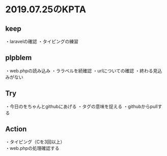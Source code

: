 # 2019.07.25のKPTA
 
 
 ## keep  
 ・laravelの確認 
 ・タイピングの練習

 
 ## plpblem  
 ・web.phpの読み込み
 ・ララベルを続確認
 ・urlについての確認
 ・終わる見込みがない
 
 ## Try  
 ・今日のをちゃんとgithubにあげる
 ・タグの意味を捉える
 ・githubからpullする
 
 
 ## Action   
 ・タイピング（Cを3回以上）  
 ・web.phpの処理確認する
 
